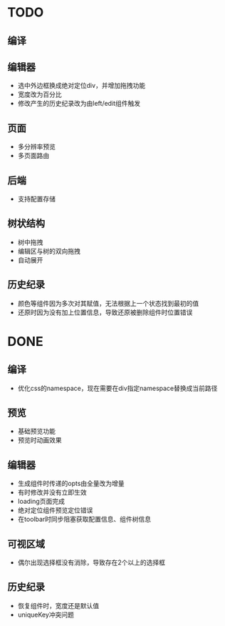 TODO
===================

## 编译

## 编辑器
- 选中外边框换成绝对定位div，并增加拖拽功能
- 宽度改为百分比
- 修改产生的历史纪录改为由left/edit组件触发

## 页面
- 多分辨率预览
- 多页面路由

## 后端
- 支持配置存储

## 树状结构
- 树中拖拽
- 编辑区与树的双向拖拽
- 自动展开

## 历史纪录
- 颜色等组件因为多次对其赋值，无法根据上一个状态找到最初的值
- 还原时因为没有加上位置信息，导致还原被删除组件时位置错误

DONE
===================

## 编译
- 优化css的namespace，现在需要在div指定namespace替换成当前路径

## 预览
- 基础预览功能
- 预览时动画效果

## 编辑器
- 生成组件时传递的opts由全量改为增量
- 有时修改并没有立即生效
- loading页面完成
- 绝对定位组件预览定位错误
- 在toolbar时同步阻塞获取配置信息、组件树信息

## 可视区域
- 偶尔出现选择框没有消除，导致存在2个以上的选择框

## 历史纪录
- 恢复组件时，宽度还是默认值
- uniqueKey冲突问题
